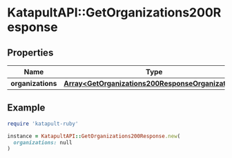 # KatapultAPI::GetOrganizations200Response

## Properties

| Name | Type | Description | Notes |
| ---- | ---- | ----------- | ----- |
| **organizations** | [**Array&lt;GetOrganizations200ResponseOrganizations&gt;**](GetOrganizations200ResponseOrganizations.md) |  |  |

## Example

```ruby
require 'katapult-ruby'

instance = KatapultAPI::GetOrganizations200Response.new(
  organizations: null
)
```

